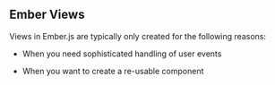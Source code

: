 ##  Ember Views

Views in Ember.js are typically only created for the following reasons:

* When you need sophisticated handling of user events

* When you want to create a re-usable component
